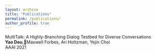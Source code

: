 ```yaml
---
layout: archive
title: "Publications"
permalink: /publications/
author_profile: true
---
```


MultiTalk: A Highly-Branching Dialog Testbed for Diverse Conversations  
**Yao Dou**,Maxwell Forbes, Ari Holtzman, Yejin Choi  
AAAI 2021